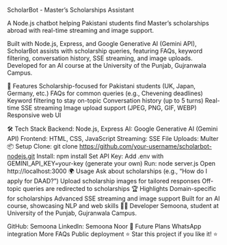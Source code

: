 ScholarBot - Master’s Scholarships Assistant


A Node.js chatbot helping Pakistani students find Master’s scholarships abroad with real-time streaming and image support.

Built with Node.js, Express, and Google Generative AI (Gemini API), ScholarBot assists with scholarship queries, featuring FAQs, keyword filtering, conversation history, SSE streaming, and image uploads. Developed for an AI course at the University of the Punjab, Gujranwala Campus.

🌟 Features
Scholarship-focused for Pakistani students (UK, Japan, Germany, etc.)
FAQs for common queries (e.g., Chevening deadlines)
Keyword filtering to stay on-topic
Conversation history (up to 5 turns)
Real-time SSE streaming
Image upload support (JPEG, PNG, GIF, WEBP)
Responsive web UI

🛠️ Tech Stack
Backend: Node.js, Express
AI: Google Generative AI (Gemini API)
Frontend: HTML, CSS, JavaScript
Streaming: SSE
File Uploads: Multer
📦 Setup
Clone: git clone https://github.com/your-username/scholarbot-nodejs.git
Install: npm install
Set API Key: Add .env with GEMINI_API_KEY=your-key (generate your own)
Run: node server.js
Open http://localhost:3000
🌍 Usage
Ask about scholarships (e.g., “How do I apply for DAAD?”)
Upload scholarship images for tailored responses
Off-topic queries are redirected to scholarships
🏆 Highlights
Domain-specific for scholarships
Advanced SSE streaming and image support
Built for an AI course, showcasing NLP and web skills
👨‍💻 Developer
Semoona, student at University of the Punjab, Gujranwala Campus.

GitHub: Semoona
LinkedIn: Semoona Noor
🔮 Future Plans
WhatsApp integration
More FAQs
Public deployment
⭐ Star this project if you like it! ⭐
